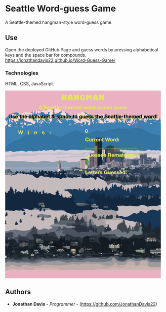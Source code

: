 # Seattle Word-guess Game

A Seattle-themed hangman-style word-guess game.

## Use

Open the deployed GitHub Page and guess words by pressing alphabetical keys and the space bar for compounds.
https://jonathandavis22.github.io/Word-Guess-Game/

### Technologies

HTML, CSS, JavaScript.

![Homepage](https://raw.githubusercontent.com/JonathanDavis22/Word-Guess-Game/master/screenshots/wordGuess.jpg "Homepage")

## Authors

* **Jonathan Davis** - *Programmer* - (https://github.com/JonathanDavis22)
